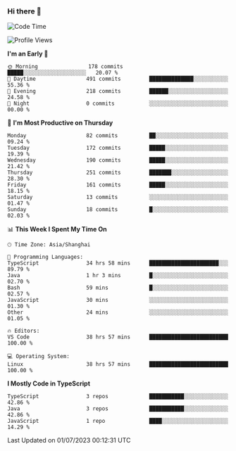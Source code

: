 ### Hi there 👋

<!--
**waynelwz/waynelwz** is a ✨ _special_ ✨ repository because its `README.md` (this file) appears on your GitHub profile.

Here are some ideas to get you started:

- 🔭 I’m currently working on ...
- 🌱 I’m currently learning ...
- 👯 I’m looking to collaborate on ...
- 🤔 I’m looking for help with ...
- 💬 Ask me about ...
- 📫 How to reach me: ...
- 😄 Pronouns: ...
- ⚡ Fun fact: ...
-->

<!--START_SECTION:waka-->
![Code Time](http://img.shields.io/badge/Code%20Time-1%2C581%20hrs%2018%20mins-blue)

![Profile Views](http://img.shields.io/badge/Profile%20Views-0-blue)

**I'm an Early 🐤** 

```text
🌞 Morning                178 commits         █████░░░░░░░░░░░░░░░░░░░░   20.07 % 
🌆 Daytime                491 commits         ██████████████░░░░░░░░░░░   55.36 % 
🌃 Evening                218 commits         ██████░░░░░░░░░░░░░░░░░░░   24.58 % 
🌙 Night                  0 commits           ░░░░░░░░░░░░░░░░░░░░░░░░░   00.00 % 
```
📅 **I'm Most Productive on Thursday** 

```text
Monday                   82 commits          ██░░░░░░░░░░░░░░░░░░░░░░░   09.24 % 
Tuesday                  172 commits         █████░░░░░░░░░░░░░░░░░░░░   19.39 % 
Wednesday                190 commits         █████░░░░░░░░░░░░░░░░░░░░   21.42 % 
Thursday                 251 commits         ███████░░░░░░░░░░░░░░░░░░   28.30 % 
Friday                   161 commits         █████░░░░░░░░░░░░░░░░░░░░   18.15 % 
Saturday                 13 commits          ░░░░░░░░░░░░░░░░░░░░░░░░░   01.47 % 
Sunday                   18 commits          █░░░░░░░░░░░░░░░░░░░░░░░░   02.03 % 
```


📊 **This Week I Spent My Time On** 

```text
🕑︎ Time Zone: Asia/Shanghai

💬 Programming Languages: 
TypeScript               34 hrs 58 mins      ██████████████████████░░░   89.79 % 
Java                     1 hr 3 mins         █░░░░░░░░░░░░░░░░░░░░░░░░   02.70 % 
Bash                     59 mins             █░░░░░░░░░░░░░░░░░░░░░░░░   02.57 % 
JavaScript               30 mins             ░░░░░░░░░░░░░░░░░░░░░░░░░   01.30 % 
Other                    24 mins             ░░░░░░░░░░░░░░░░░░░░░░░░░   01.05 % 

🔥 Editors: 
VS Code                  38 hrs 57 mins      █████████████████████████   100.00 % 

💻 Operating System: 
Linux                    38 hrs 57 mins      █████████████████████████   100.00 % 
```

**I Mostly Code in TypeScript** 

```text
TypeScript               3 repos             ███████████░░░░░░░░░░░░░░   42.86 % 
Java                     3 repos             ███████████░░░░░░░░░░░░░░   42.86 % 
JavaScript               1 repo              ████░░░░░░░░░░░░░░░░░░░░░   14.29 % 
```




 Last Updated on 01/07/2023 00:12:31 UTC
<!--END_SECTION:waka-->
